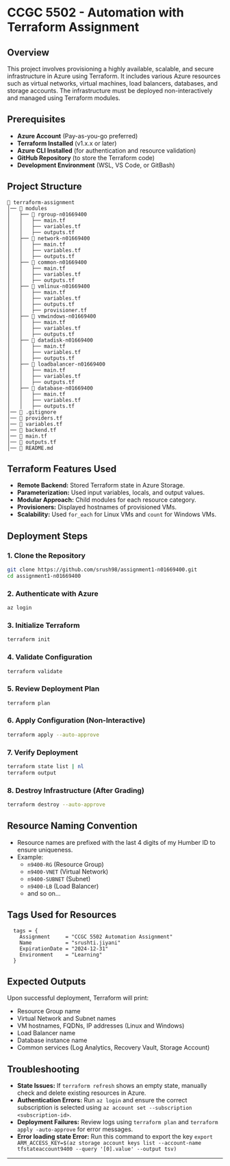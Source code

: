 # CCGC 5502 - Automation with Terraform Assignment

## **Overview**

This project involves provisioning a highly available, scalable, and secure infrastructure in Azure using Terraform. It includes various Azure resources such as virtual networks, virtual machines, load balancers, databases, and storage accounts. The infrastructure must be deployed non-interactively and managed using Terraform modules.

## **Prerequisites**

- **Azure Account** (Pay-as-you-go preferred)
- **Terraform Installed** (v1.x.x or later)
- **Azure CLI Installed** (for authentication and resource validation)
- **GitHub Repository** (to store the Terraform code)
- **Development Environment** (WSL, VS Code, or GitBash)

## **Project Structure**

```
📁 terraform-assignment
│── 📂 modules
│   ├── 📂 rgroup-n01669400
│   │   ├── main.tf
│   │   ├── variables.tf
│   │   ├── outputs.tf
│   ├── 📂 network-n01669400
│   │   ├── main.tf
│   │   ├── variables.tf
│   │   ├── outputs.tf
│   ├── 📂 common-n01669400
│   │   ├── main.tf
│   │   ├── variables.tf
│   │   ├── outputs.tf
│   ├── 📂 vmlinux-n01669400
│   │   ├── main.tf
│   │   ├── variables.tf
│   │   ├── outputs.tf
│   │   ├── provisioner.tf
│   ├── 📂 vmwindows-n01669400
│   │   ├── main.tf
│   │   ├── variables.tf
│   │   ├── outputs.tf
│   ├── 📂 datadisk-n01669400
│   │   ├── main.tf
│   │   ├── variables.tf
│   │   ├── outputs.tf
│   ├── 📂 loadbalancer-n01669400
│   │   ├── main.tf
│   │   ├── variables.tf
│   │   ├── outputs.tf
│   ├── 📂 database-n01669400
│   │   ├── main.tf
│   │   ├── variables.tf
│   │   ├── outputs.tf
│── 📄 .gitignore
│── 📄 providers.tf
│── 📄 variables.tf
│── 📄 backend.tf
│── 📄 main.tf
│── 📄 outputs.tf
│── 📄 README.md
```

## **Terraform Features Used**

- **Remote Backend:** Stored Terraform state in Azure Storage.
- **Parameterization:** Used input variables, locals, and output values.
- **Modular Approach:** Child modules for each resource category.
- **Provisioners:** Displayed hostnames of provisioned VMs.
- **Scalability:** Used `for_each` for Linux VMs and `count` for Windows VMs.

## **Deployment Steps**

### **1. Clone the Repository**

```bash
git clone https://github.com/srush98/assignment1-n01669400.git
cd assignment1-n01669400
```

### **2. Authenticate with Azure**

```bash
az login
```

### **3. Initialize Terraform**

```bash
terraform init
```

### **4. Validate Configuration**

```bash
terraform validate
```

### **5. Review Deployment Plan**

```bash
terraform plan
```

### **6. Apply Configuration (Non-Interactive)**

```bash
terraform apply --auto-approve
```

### **7. Verify Deployment**

```bash
terraform state list | nl
terraform output
```

### **8. Destroy Infrastructure (After Grading)**

```bash
terraform destroy --auto-approve
```

## **Resource Naming Convention**

- Resource names are prefixed with the last 4 digits of my Humber ID to ensure uniqueness.
- Example:
  - `n9400-RG` (Resource Group)
  - `n9400-VNET` (Virtual Network)
  - `n9400-SUBNET` (Subnet)
  - `n9400-LB` (Load Balancer)
  - and so on...

## **Tags Used for Resources**

```hcl
  tags = {
    Assignment     = "CCGC 5502 Automation Assignment"
    Name           = "srushti.jiyani"
    ExpirationDate = "2024-12-31"
    Environment    = "Learning"
  }
```

## **Expected Outputs**

Upon successful deployment, Terraform will print:

- Resource Group name
- Virtual Network and Subnet names
- VM hostnames, FQDNs, IP addresses (Linux and Windows)
- Load Balancer name
- Database instance name
- Common services (Log Analytics, Recovery Vault, Storage Account)

## **Troubleshooting**

- **State Issues:** If `terraform refresh` shows an empty state, manually check and delete existing resources in Azure.
- **Authentication Errors:** Run `az login` and ensure the correct subscription is selected using `az account set --subscription <subscription-id>`.
- **Deployment Failures:** Review logs using `terraform plan` and `terraform apply -auto-approve` for error messages.
- **Error loading state Error:** Run this command to export the key `export ARM_ACCESS_KEY=$(az storage account keys list --account-name tfstateaccount9400 --query '[0].value' --output tsv)`

---
